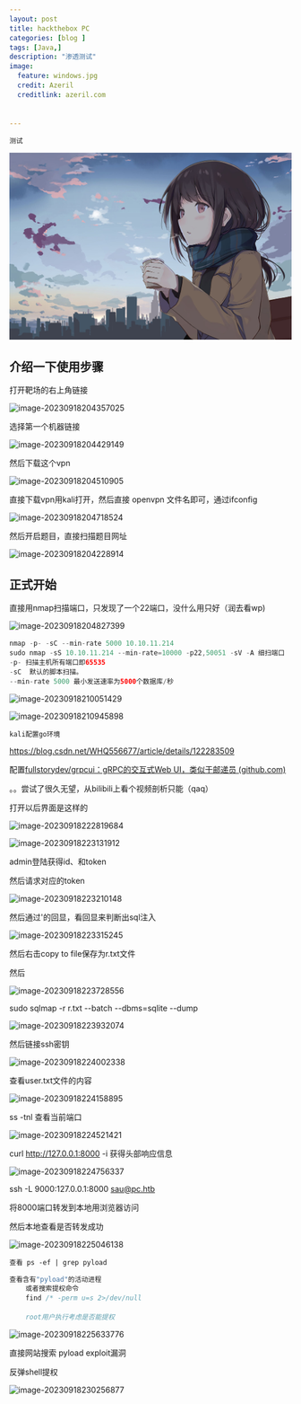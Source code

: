 ```yaml
---
layout: post
title: hackthebox PC
categories: [blog ]
tags: [Java,]
description: "渗透测试"
image:
  feature: windows.jpg
  credit: Azeril
  creditlink: azeril.com
 

---
```


`测试`

![](/img/swirl/11.jpg)



## 介绍一下使用步骤

打开靶场的右上角链接

![image-20230918204357025](C:\Users\c'x'k\AppData\Roaming\Typora\typora-user-images\image-20230918204357025.png)

选择第一个机器链接



![image-20230918204429149](C:\Users\c'x'k\AppData\Roaming\Typora\typora-user-images\image-20230918204429149.png)

然后下载这个vpn

![image-20230918204510905](C:\Users\c'x'k\AppData\Roaming\Typora\typora-user-images\image-20230918204510905.png)

直接下载vpn用kali打开，然后直接 openvpn 文件名即可，通过ifconfig

![image-20230918204718524](C:\Users\c'x'k\AppData\Roaming\Typora\typora-user-images\image-20230918204718524.png)

然后开启题目，直接扫描题目网址

![image-20230918204228914](C:\Users\c'x'k\AppData\Roaming\Typora\typora-user-images\image-20230918204228914.png)

## 正式开始

直接用nmap扫描端口，只发现了一个22端口，没什么用只好（润去看wp)

![image-20230918204827399](C:\Users\c'x'k\AppData\Roaming\Typora\typora-user-images\image-20230918204827399.png)

```java
nmap -p- -sC --min-rate 5000 10.10.11.214
sudo nmap -sS 10.10.11.214 --min-rate=10000 -p22,50051 -sV -A 细扫端口
-p- 扫描主机所有端口即65535
-sC  默认的脚本扫描。
--min-rate 5000 最小发送速率为5000个数据库/秒
```

![image-20230918210051429](C:\Users\c'x'k\AppData\Roaming\Typora\typora-user-images\image-20230918210051429.png)

![image-20230918210945898](C:\Users\c'x'k\AppData\Roaming\Typora\typora-user-images\image-20230918210945898.png)

`kali配置go环境`

https://blog.csdn.net/WHQ556677/article/details/122283509

配置[fullstorydev/grpcui：gRPC的交互式Web UI，类似于邮递员 (github.com)](https://github.com/fullstorydev/grpcui)

。。尝试了很久无望，从bilibili上看个视频剖析只能（qaq）



打开以后界面是这样的

![image-20230918222819684](C:\Users\c'x'k\AppData\Roaming\Typora\typora-user-images\image-20230918222819684.png)

![image-20230918223131912](C:\Users\c'x'k\AppData\Roaming\Typora\typora-user-images\image-20230918223131912.png)

admin登陆获得id、和token

然后请求对应的token

![image-20230918223210148](C:\Users\c'x'k\AppData\Roaming\Typora\typora-user-images\image-20230918223210148.png)

然后通过'的回显，看回显来判断出sql注入

![image-20230918223315245](C:\Users\c'x'k\AppData\Roaming\Typora\typora-user-images\image-20230918223315245.png)

然后右击copy to file保存为r.txt文件

然后

![image-20230918223728556](C:\Users\c'x'k\AppData\Roaming\Typora\typora-user-images\image-20230918223728556.png)

sudo sqlmap -r r.txt --batch --dbms=sqlite --dump

![image-20230918223932074](C:\Users\c'x'k\AppData\Roaming\Typora\typora-user-images\image-20230918223932074.png)

然后链接ssh密钥

![image-20230918224002338](C:\Users\c'x'k\AppData\Roaming\Typora\typora-user-images\image-20230918224002338.png)

查看user.txt文件的内容

![image-20230918224158895](C:\Users\c'x'k\AppData\Roaming\Typora\typora-user-images\image-20230918224158895.png)

ss -tnl 查看当前端口

![image-20230918224521421](C:\Users\c'x'k\AppData\Roaming\Typora\typora-user-images\image-20230918224521421.png)

curl http://127.0.0.1:8000 -i 获得头部响应信息

![image-20230918224756337](C:\Users\c'x'k\AppData\Roaming\Typora\typora-user-images\image-20230918224756337.png)

ssh -L 9000:127.0.0.1:8000 sau@pc.htb

将8000端口转发到本地用浏览器访问

然后本地查看是否转发成功

![image-20230918225046138](C:\Users\c'x'k\AppData\Roaming\Typora\typora-user-images\image-20230918225046138.png)

`查看 ps -ef | grep pyload`

```java
查看含有"pyload"的活动进程
    或者搜索提权命令
    find /* -perm u=s 2>/dev/null
    
    root用户执行考虑是否能提权
```

![image-20230918225633776](C:\Users\c'x'k\AppData\Roaming\Typora\typora-user-images\image-20230918225633776.png)

直接网站搜索 pyload exploit漏洞

反弹shell提权



![image-20230918230256877](C:\Users\c'x'k\AppData\Roaming\Typora\typora-user-images\image-20230918230256877.png)